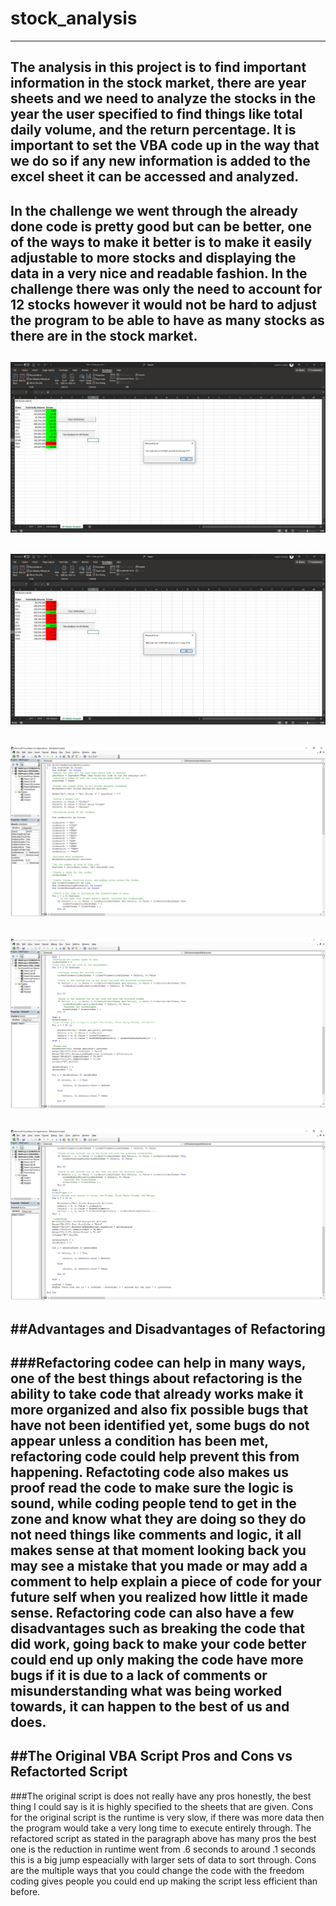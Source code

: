 # stock_analysis
---
## The analysis in this project is to find important information in the stock market, there are year sheets and we need to analyze the stocks in the year the user specified to find things like total daily volume, and the return percentage. It is important to set the VBA code up in the way that we do so if any new information is added to the excel sheet it can be accessed and analyzed.

In the challenge we went through the already done code is pretty good but can be better, one of the ways to make it better is to make it easily adjustable to more stocks and displaying the data in a very nice and readable fashion. In the challenge there was only the need to account for 12 stocks however it would not be hard to adjust the program to be able to have as many stocks as there are in the stock market.
---
![VBA Challenge for 2017](Resources/VBA_Challenge_2017.png)
---
![VBA Challenge for 2018](Resources/VBA_Challenge_2018.png)
---
![VBA Challenge Code](Resources/Code_AllStocksAnalysisRefactored.png)
---
![VBA Challenge Code 2](Resources/Code_AllStocksAnalysisRefactored_2.png)
---
![VBA Challenge Code 3](Resources/Code_AllStocksAnalysisRefactored_3.png)
---
##Advantages and Disadvantages of Refactoring
---
###Refactoring codee can help in many ways, one of the best things about refactoring is the ability to take code that already works make it more organized and also fix possible bugs that have not been identified yet, some bugs do not appear unless a condition has been met, refactoring code could help prevent this from happening. Refactoting code also makes us proof read the code to make sure the logic is sound, while coding people tend to get in the zone and know what they are doing so they do not need things like comments and logic, it all makes sense at that moment looking back you may see a mistake that you made or may add a comment to help explain a piece of code for your future self when you realized how little it made sense. Refactoring code can also have a few disadvantages such as breaking the code that did work, going back to make your code better could end up only making the code have more bugs if it is due to a lack of comments or misunderstanding what was being worked towards, it can happen to the best of us and does.
---
##The Original VBA Script Pros and Cons vs Refactorted Script
---
###The original script is does not really have any pros honestly, the best thing I could say is it is highly specified to the sheets that are given. Cons for the original script is the runtime is very slow, if there was more data then the program would take a very long time to execute entirely through. The refactored script as stated in the paragraph above has many pros the best one is the reduction in runtime went from .6 seconds to around .1 seconds this is a big jump espeacially with larger sets of data to sort through. Cons are the multiple ways that you could change the code with the freedom coding gives people you could end up making the script less efficient than before.
